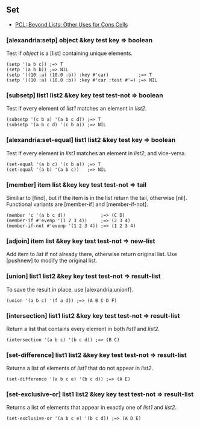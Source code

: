 ## Set

* [PCL: Beyond Lists: Other Uses for Cons Cells](http://www.gigamonkeys.com/book/beyond-lists-other-uses-for-cons-cells.html#sets)

### [alexandria:setp] object &key test key => boolean

Test if *object* is a [list] containing unique elements.

~~~
(setp '(a b c)) ;=> T
(setp '(a b b)) ;=> NIL
(setp '((10 :a) (10.0 :b)) :key #'car)           ;=> T
(setp '((10 :a) (10.0 :b)) :key #'car :test #'=) ;=> NIL
~~~

### [subsetp] list1 list2 &key key test test-not => boolean

Test if every element of *list1* matches an element in *list2*.

~~~
(subsetp '(c b a) '(a b c d)) ;=> T
(subsetp '(a b c d) '(c b a)) ;=> NIL
~~~

### [alexandria:set-equal] list1 list2 &key test key => boolean

Test if every element in *list1* matches an element in
*list2*, and vice-versa.

~~~
(set-equal '(a b c) '(c b a)) ;=> T
(set-equal '(a b) '(a b c))   ;=> NIL
~~~

### [member] item list &key key test test-not => tail

Similiar to [find], but if the item is in the list return
the tail, otherwise [nil]. Functional variants are
[member-if] and [member-if-not].

~~~
(member 'c '(a b c d))             ;=> (C D)
(member-if #'evenp '(1 2 3 4))     ;=> (2 3 4)
(member-if-not #'evenp '(1 2 3 4)) ;=> (1 2 3 4)
~~~

### [adjoin] item list &key key test test-not => new-list

Add item to *list* if not already there, otherwise return
original list. Use [pushnew] to modify the original list.

### [union] list1 list2 &key key test test-not => result-list

To save the result in place, use [alexandria:unionf].

~~~
(union '(a b c) '(f a d)) ;=> (A B C D F)
~~~

### [intersection] list1 list2 &key key test test-not => result-list

Return a list that contains every element in both *list1* and *list2*.

~~~
(intersection '(a b c) '(b c d)) ;=> (B C)
~~~

### [set-difference] list1 list2 &key key test test-not => result-list

Returns a list of elements of *list1* that do not appear in *list2*.

~~~
(set-difference '(a b c e) '(b c d)) ;=> (A E)
~~~

### [set-exclusive-or] list1 list2 &key key test test-not => result-list

Returns a list of elements that appear in exactly one of *list1* and *list2*.

~~~
(set-exclusive-or '(a b c e) '(b c d)) ;=> (A D E)
~~~
